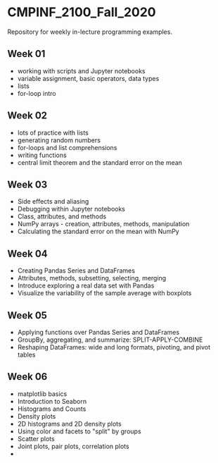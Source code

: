 # CMPINF_2100_Fall_2020

Repository for weekly in-lecture programming examples.

## Week 01
* working with scripts and Jupyter notebooks
* variable assignment, basic operators, data types
* lists
* for-loop intro

## Week 02
* lots of practice with lists
* generating random numbers
* for-loops and list comprehensions
* writing functions
* central limit theorem and the standard error on the mean

## Week 03
* Side effects and aliasing
* Debugging within Jupyter notebooks
* Class, attributes, and methods
* NumPy arrays - creation, attributes, methods, manipulation
* Calculating the standard error on the mean with NumPy

## Week 04
* Creating Pandas Series and DataFrames
* Attributes, methods, subsetting, selecting, merging 
* Introduce exploring a real data set with Pandas
* Visualize the variability of the sample average with boxplots

## Week 05
* Applying functions over Pandas Series and DataFrames
* GroupBy, aggregating, and summarize: SPLIT-APPLY-COMBINE
* Reshaping DataFrames: wide and long formats, pivoting, and pivot tables

## Week 06
* matplotlib basics
* Introduction to Seaborn
* Histograms and Counts
* Density plots
* 2D histograms and 2D density plots
* Using color and facets to "split" by groups
* Scatter plots
* Joint plots, pair plots, correlation plots
*
